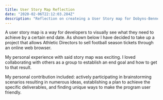 ```yaml
---
title: User Story Map Reflection
date: "2020-02-06T22:12:03.284Z"
description: "Reflection on createing a User Story map for Dobyns-Bennett Season Tickets"
---
```

A user story map is a way for developers to visually see what they need to achieve by a certain end date. As shown below I have decided to take up a project that allows Athletic Directors to sell football season tickets through an online web browser.


My personal experience with said story map was exciting. I loved collaborating with others as a group to establish an end goal and how to get to that result. 

My personal contribution included: actively participating in brainstorming scenarios resulting in numerous ideas, establishing a plan to achieve the specific deliverables, and finding unique ways to make the program user friendly.